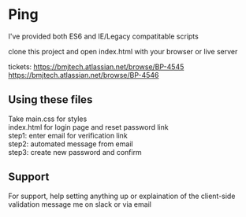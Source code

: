 # Ping

I've provided both ES6 and IE/Legacy compatitable scripts

clone this project and open index.html with your browser or live server

tickets:
https://bmjtech.atlassian.net/browse/BP-4545
https://bmjtech.atlassian.net/browse/BP-4546


## Using these files

Take main.css for styles<br />
index.html for login page and reset password link<br />
step1: enter email for verification link<br />
step2: automated message from email<br />
step3: create new password and confirm<br />

## Support

For support, help setting anything up or explaination of the client-side validation message me on slack or via email

